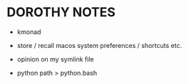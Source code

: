 # DOROTHY NOTES

- kmonad

- store / recall macos system preferences / shortcuts etc.

- opinion on my symlink file

- python path > python.bash
